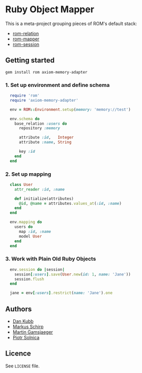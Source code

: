 # Ruby Object Mapper

This is a meta-project grouping pieces of ROM's default stack:

* [rom-relation](https://github.com/rom-rb/rom-relation)
* [rom-mapper](https://github.com/rom-rb/rom-mapper)
* [rom-session](https://github.com/rom-rb/rom-session)

## Getting started

```
gem install rom axiom-memory-adapter
```

### 1. Set up environment and define schema

```ruby
  require 'rom'
  require 'axiom-memory-adapter'

  env = ROM::Environment.setup(memory: 'memory://test')

  env.schema do
    base_relation :users do
      repository :memory

      attribute :id,   Integer
      attribute :name, String

      key :id
    end
  end
```

### 2. Set up mapping

```ruby
  class User
    attr_reader :id, :name

    def initialize(attributes)
      @id, @name = attributes.values_at(:id, :name)
    end
  end

  env.mapping do
    users do
      map :id, :name
      model User
    end
  end
```

### 3. Work with Plain Old Ruby Objects

```ruby
  env.session do |session|
    session[:users].save(User.new(id: 1, name: 'Jane'))
    session.flush
  end

  jane = env[:users].restrict(name: 'Jane').one
```

## Authors

* [Dan Kubb](https://github.com/dkubb)
* [Markus Schirp](https://github.com/mbj)
* [Martin Gamsjaeger](https://github.com/snusnu)
* [Piotr Solnica](https://github.com/solnic)

## Licence

See `LICENSE` file.
